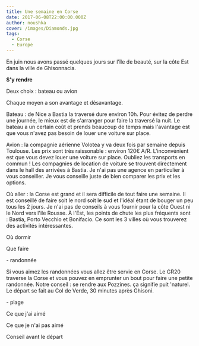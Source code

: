 ```yaml
---
title: Une semaine en Corse
date: 2017-06-08T22:00:00.000Z
author: noushka
cover: /images/Diamonds.jpg
tags:
  - Corse
  - Europe
---
```

En juin nous avons passé quelques jours sur l'île de beauté, sur la côte Est dans la ville de Ghisonnacia.

**S'y rendre**

Deux choix : bateau ou avion

Chaque moyen a son avantage et désavantage.

Bateau : de Nice a Bastia la traversé dure environ 10h. Pour évitez de perdre une journée, le mieux est de s'arranger pour faire la traversé la nuit. Le bateau a un certain coût et prends beaucoup de temps mais l'avantage est que vous n'avez pas besoin de louer une voiture sur place.

Avion : la compagnie aérienne Volotea y va deux fois par semaine depuis Toulouse. Les prix sont très raissonable : environ 120€ A/R. L'inconvénient est que vous devez louer une voiture sur place. Oubliez les transports en commun ! Les compagnies de location de voiture se trouvent directement dans le hall des arrivées à Bastia. Je n'ai pas une agence en particulier à vous conseiller. Je vous conseille juste de bien comparer les prix et les options.

Où aller : la Corse est grand et il sera difficile de tout faire une semaine. Il est conseillé de faire soit le nord soit le sud et l'idéal étant de bouger un peu tous les 2 jours. Je n'ai pas de conseils à vous fournir pour la côte Ouest ni le Nord vers l'ile Rousse. À l'Est, les points de chute les plus fréquents sont : Bastia, Porto Vecchio et Bonifacio. Ce sont les 3 villes où vous trouverez des activités intéressantes.

Où dormir

Que faire

\- randonnée

Si vous aimez les randonnées vous allez être servie en Corse. Le GR20 traverse la Corse et vous pouvez en emprunter un bout pour faire une petite randonnée. Notre conseil : se rendre aux Pozzines. ça signifie puit 'naturel. Le départ se fait au Col de Verde, 30 minutes après Ghisoni.

\- plage

Ce que j'ai aimé

Ce que je n'ai pas aimé

Conseil avant le départ
